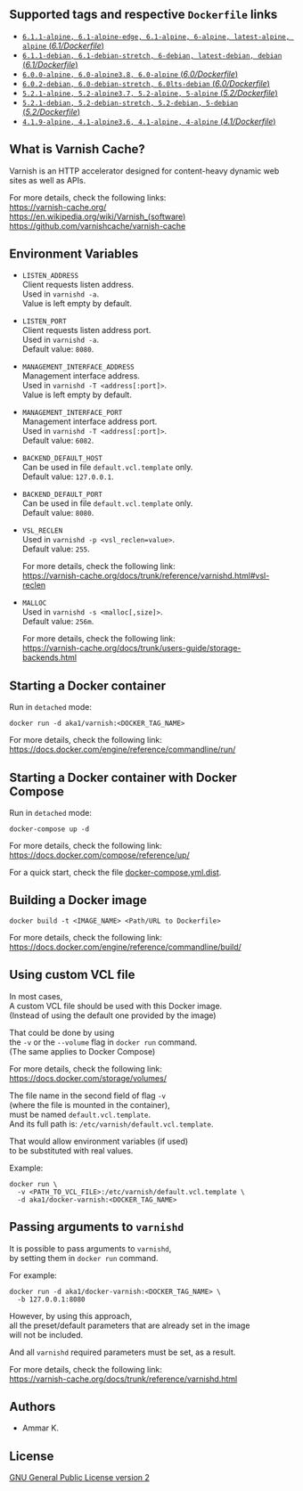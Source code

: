 ## Supported tags and respective `Dockerfile` links

* [`6.1.1-alpine, 6.1-alpine-edge, 6.1-alpine, 6-alpine, latest-alpine, alpine` (*6.1/Dockerfile*)](https://github.com/akai-z/docker-alpine-varnish/blob/ecad10e7aa778c42fcc59a373706597e9c15e0c1/6.1/Dockerfile)
* [`6.1.1-debian, 6.1-debian-stretch, 6-debian, latest-debian, debian` (*6.1/Dockerfile*)](https://github.com/akai-z/docker-debian-varnish/blob/8a64d923b7b462815fff285802021263f22d3747/6.1/Dockerfile)
* [`6.0.0-alpine, 6.0-alpine3.8, 6.0-alpine` (*6.0/Dockerfile*)](https://github.com/akai-z/docker-alpine-varnish/blob/ecad10e7aa778c42fcc59a373706597e9c15e0c1/6.0/Dockerfile)
* [`6.0.2-debian, 6.0-debian-stretch, 6.0lts-debian` (*6.0/Dockerfile*)](https://github.com/akai-z/docker-debian-varnish/blob/8a64d923b7b462815fff285802021263f22d3747/6.0/Dockerfile)
* [`5.2.1-alpine, 5.2-alpine3.7, 5.2-alpine, 5-alpine` (*5.2/Dockerfile*)](https://github.com/akai-z/docker-alpine-varnish/blob/ecad10e7aa778c42fcc59a373706597e9c15e0c1/5.2/Dockerfile)
* [`5.2.1-debian, 5.2-debian-stretch, 5.2-debian, 5-debian` (*5.2/Dockerfile*)](https://github.com/akai-z/docker-debian-varnish/blob/8a64d923b7b462815fff285802021263f22d3747/5.2/Dockerfile)
* [`4.1.9-alpine, 4.1-alpine3.6, 4.1-alpine, 4-alpine` (*4.1/Dockerfile*)](https://github.com/akai-z/docker-alpine-varnish/blob/ecad10e7aa778c42fcc59a373706597e9c15e0c1/4.1/Dockerfile)

## What is Varnish Cache?

Varnish is an HTTP accelerator designed for content-heavy dynamic web sites as well as APIs.

For more details, check the following links:  
https://varnish-cache.org/  
https://en.wikipedia.org/wiki/Varnish_(software)  
https://github.com/varnishcache/varnish-cache

## Environment Variables

* `LISTEN_ADDRESS`  
  Client requests listen address.  
  Used in `varnishd -a`.  
  Value is left empty by default.

* `LISTEN_PORT`  
  Client requests listen address port.  
  Used in `varnishd -a`.  
  Default value: `8080`.

* `MANAGEMENT_INTERFACE_ADDRESS`  
  Management interface address.  
  Used in `varnishd -T <address[:port]>`.  
  Value is left empty by default.

* `MANAGEMENT_INTERFACE_PORT`  
  Management interface address port.  
  Used in `varnishd -T <address[:port]>`.  
  Default value: `6082`.

* `BACKEND_DEFAULT_HOST`  
  Can be used in file `default.vcl.template` only.  
  Default value: `127.0.0.1`.

* `BACKEND_DEFAULT_PORT`  
  Can be used in file `default.vcl.template` only.  
  Default value: `8080`.

* `VSL_RECLEN`  
  Used in `varnishd -p <vsl_reclen=value>`.  
  Default value: `255`.

  For more details, check the following link:  
  https://varnish-cache.org/docs/trunk/reference/varnishd.html#vsl-reclen

* `MALLOC`  
  Used in `varnishd -s <malloc[,size]>`.  
  Default value: `256m`.

  For more details, check the following link:  
  https://varnish-cache.org/docs/trunk/users-guide/storage-backends.html

## Starting a Docker container

Run in `detached` mode:
```
docker run -d aka1/varnish:<DOCKER_TAG_NAME>
```

For more details, check the following link:  
https://docs.docker.com/engine/reference/commandline/run/

## Starting a Docker container with Docker Compose

Run in `detached` mode:
```
docker-compose up -d
```

For more details, check the following link:  
https://docs.docker.com/compose/reference/up/

For a quick start, check the file [docker-compose.yml.dist](https://github.com/akai-z/docker-varnish/blob/master/docker-compose.yml.dist).

## Building a Docker image

```
docker build -t <IMAGE_NAME> <Path/URL to Dockerfile>
```

For more details, check the following link:  
https://docs.docker.com/engine/reference/commandline/build/

## Using custom VCL file

In most cases,  
A custom VCL file should be used with this Docker image.  
(Instead of using the default one provided by the image)

That could be done by using  
the `-v` or the `--volume` flag in `docker run` command.  
(The same applies to Docker Compose)

For more details, check the following link:  
https://docs.docker.com/storage/volumes/

The file name in the second field of flag `-v`  
(where the file is mounted in the container),  
must be named `default.vcl.template`.  
And its full path is: `/etc/varnish/default.vcl.template`.

That would allow environment variables (if used)  
to be substituted with real values.

Example:
```
docker run \
  -v <PATH_TO_VCL_FILE>:/etc/varnish/default.vcl.template \
  -d aka1/docker-varnish:<DOCKER_TAG_NAME>
```

## Passing arguments to `varnishd`

It is possible to pass arguments to `varnishd`,  
by setting them in `docker run` command.

For example:
```
docker run -d aka1/docker-varnish:<DOCKER_TAG_NAME> \
  -b 127.0.0.1:8080
```

However, by using this approach,  
all the preset/default parameters that are already set in the image  
will not be included.

And all `varnishd` required parameters must be set, as a result.

For more details, check the following link:  
https://varnish-cache.org/docs/trunk/reference/varnishd.html

## Authors

* Ammar K.

## License

[GNU General Public License version 2](https://github.com/akai-z/docker-varnish/blob/master/LICENSE)
